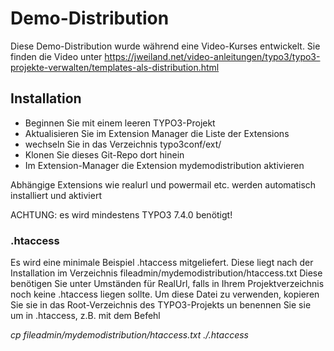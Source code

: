 # Demo-Distribution #

Diese Demo-Distribution wurde während eine Video-Kurses entwickelt.
Sie finden die Video unter https://jweiland.net/video-anleitungen/typo3/typo3-projekte-verwalten/templates-als-distribution.html

## Installation ##

* Beginnen Sie mit einem leeren TYPO3-Projekt
* Aktualisieren Sie im Extension Manager die Liste der Extensions
* wechseln Sie in das Verzeichnis typo3conf/ext/
* Klonen Sie dieses Git-Repo dort hinein
* Im Extension-Manager die Extension mydemodistribution aktivieren

Abhängige Extensions wie realurl und powermail etc. werden automatisch installiert und aktiviert

ACHTUNG: es wird mindestens TYPO3 7.4.0 benötigt!

### .htaccess ###
Es wird eine minimale Beispiel .htaccess mitgeliefert. Diese liegt nach der Installation im Verzeichnis fileadmin/mydemodistribution/htaccess.txt
Diese benötigen Sie unter Umständen für RealUrl, falls in Ihrem Projektverzeichnis noch keine .htaccess liegen sollte.
Um diese Datei zu verwenden, kopieren Sie sie in das Root-Verzeichnis des TYPO3-Projekts un benennen Sie sie um in .htaccess, z.B. mit dem Befehl

_cp fileadmin/mydemodistribution/htaccess.txt ./.htaccess_